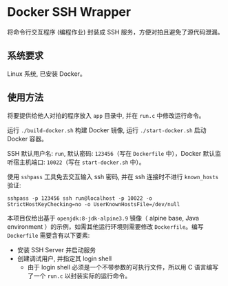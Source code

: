 # Docker SSH Wrapper

将命令行交互程序 (编程作业) 封装成 SSH 服务，方便对拍且避免了源代码泄漏。

## 系统要求

Linux 系统, 已安装 Docker。

## 使用方法

将要提供给他人对拍的程序放入 `app` 目录中, 并在 `run.c` 中修改运行命令。

运行 `./build-docker.sh` 构建 Docker 镜像, 运行 `./start-docker.sh` 启动 Docker 容器。

SSH 默认用户名: `run`, 默认密码: `123456`（写在 `Dockerfile` 中），Docker 默认监听宿主机端口: `10022`（写在 `start-docker.sh` 中）。

使用 `sshpass` 工具免去交互输入 ssh 密码, 并在 ssh 连接时不进行 `known_hosts` 验证:

```shell
sshpass -p 123456 ssh run@localhost -p 10022 -o StrictHostKeyChecking=no -o UserKnownHostsFile=/dev/null
```

本项目仅给出基于 `openjdk:8-jdk-alpine3.9` 镜像（ alpine base, Java environment ）的示例，如需其他运行环境则需要修改 `Dockerfile`。编写 `Dockerfile` 需要含有以下要素:

- 安装 SSH Server 并启动服务
- 创建调试用户, 并指定其 login shell
  - 由于 login shell 必须是一个不带参数的可执行文件，所以用 C 语言编写了一个 `run.c` 以封装实际的运行命令。
